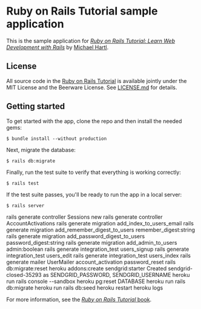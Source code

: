 # Ruby on Rails Tutorial sample application

This is the sample application for
[*Ruby on Rails Tutorial:
Learn Web Development with Rails*](http://www.railstutorial.org/)
by [Michael Hartl](http://www.michaelhartl.com/).

## License

All source code in the [Ruby on Rails Tutorial](http://railstutorial.org/)
is available jointly under the MIT License and the Beerware License. See
[LICENSE.md](LICENSE.md) for details.

## Getting started

To get started with the app, clone the repo and then install the needed gems:

```
$ bundle install --without production
```

Next, migrate the database:

```
$ rails db:migrate
```

Finally, run the test suite to verify that everything is working correctly:

```
$ rails test
```

If the test suite passes, you'll be ready to run the app in a local server:

```
$ rails server
```

rails generate controller Sessions new
rails generate controller AccountActivations
rails generate migration add_index_to_users_email
rails generate migration add_remember_digest_to_users remember_digest:string
rails generate migration add_password_digest_to_users password_digest:string
rails generate migration add_admin_to_users admin:boolean
rails generate integration_test users_signup
rails generate integration_test users_edit
rails generate integration_test users_index
rails generate mailer UserMailer account_activation password_reset
rails db:migrate:reset
heroku addons:create sendgrid:starter
Created sendgrid-closed-35293 as SENDGRID_PASSWORD, SENDGRID_USERNAME
heroku run rails console --sandbox
heroku pg:reset DATABASE
heroku run rails db:migrate
heroku run rails db:seed
heroku restart
heroku logs

For more information, see the
[*Ruby on Rails Tutorial* book](http://www.railstutorial.org/book).
